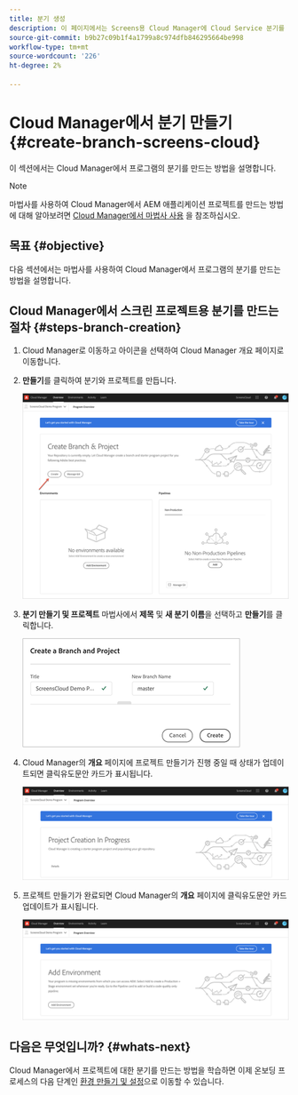 ```yaml
---
title: 분기 생성
description: 이 페이지에서는 Screens용 Cloud Manager에 Cloud Service 분기를 만드는 방법에 대해 설명합니다.
source-git-commit: b9b27c09b1f4a1799a8c974dfb846295664be998
workflow-type: tm+mt
source-wordcount: '226'
ht-degree: 2%

---
```



# Cloud Manager에서 분기 만들기 {#create-branch-screens-cloud}

이 섹션에서는 Cloud Manager에서 프로그램의 분기를 만드는 방법을 설명합니다.

>[!NOTE]
>마법사를 사용하여 Cloud Manager에서 AEM 애플리케이션 프로젝트를 만드는 방법에 대해 알아보려면 [Cloud Manager에서 마법사 사용](https://experienceleague.adobe.com/docs/experience-manager-cloud-service/onboarding/getting-access/create-application-project/using-the-wizard.html?lang=en) 을 참조하십시오.

## 목표 {#objective}

다음 섹션에서는 마법사를 사용하여 Cloud Manager에서 프로그램의 분기를 만드는 방법을 설명합니다.

## Cloud Manager에서 스크린 프로젝트용 분기를 만드는 절차 {#steps-branch-creation}

1. Cloud Manager로 이동하고 아이콘을 선택하여 Cloud Manager 개요 페이지로 이동합니다.

1. **만들기**&#x200B;를 클릭하여 분기와 프로젝트를 만듭니다.

   ![이미지](/help/screens-cloud/assets/onboarding/create-branch1.png)

1. **분기 만들기 및 프로젝트** 마법사에서 **제목** 및 **새 분기 이름**&#x200B;을 선택하고 **만들기**&#x200B;를 클릭합니다.

   ![이미지](/help/screens-cloud/assets/onboarding/create-branch2.png)

1. Cloud Manager의 **개요** 페이지에 프로젝트 만들기가 진행 중일 때 상태가 업데이트되면 클릭유도문안 카드가 표시됩니다.

   ![이미지](/help/screens-cloud/assets/onboarding/create-branch3.png)

1. 프로젝트 만들기가 완료되면 Cloud Manager의 **개요** 페이지에 클릭유도문안 카드 업데이트가 표시됩니다.

   ![이미지](/help/screens-cloud/assets/onboarding/create-branch4.png)

## 다음은 무엇입니까? {#whats-next}

Cloud Manager에서 프로젝트에 대한 분기를 만드는 방법을 학습하면 이제 온보딩 프로세스의 다음 단계인 [환경 만들기 및 설정](/help/screens-cloud/onboarding-screens-cloud/creating-an-environment.md)으로 이동할 수 있습니다.